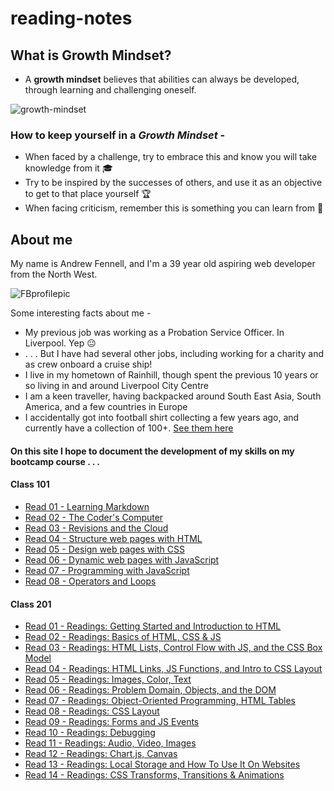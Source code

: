 # reading-notes

## What is Growth Mindset?

- A **growth mindset** believes that abilities can always be developed, through learning and challenging oneself.

![growth-mindset](https://github.com/fennand/reading-notes/assets/99410959/e70e0e95-cbc1-4fee-b3f1-69a00cc8b4d1)

### How to keep yourself in a _Growth Mindset_ -

- When faced by a challenge, try to embrace this and know you will take knowledge from it 🎓
- Try to be inspired by the successes of others, and use it as an objective to get to that place yourself 🏆
- When facing criticism, remember this is something you can learn from 📜

## About me

My name is Andrew Fennell, and I'm a 39 year old aspiring web developer from the North West.

![FBprofilepic](https://github.com/fennand/reading-notes/assets/99410959/bc0a2648-a157-4829-bb36-1154d4b4a525)

Some interesting facts about me -
- My previous job was working as a Probation Service Officer. In Liverpool. Yep 😐
- . . . But I have had several other jobs, including working for a charity and as crew onboard a cruise ship!
- I live in my hometown of Rainhill, though spent the previous 10 years or so living in and around Liverpool City Centre
- I am a keen traveller, having backpacked around South East Asia, South America, and a few countries in Europe
- I accidentally got into football shirt collecting a few years ago, and currently have a collection of 100+. [See them here](https://www.instagram.com/the.shirt.locker/)

#### On this site I hope to document the development of my skills on my bootcamp course . . . 

#### Class 101

- [Read 01 - Learning Markdown](https://fennand.github.io/reading-notes/class01.md)
- [Read 02 - The Coder's Computer](https://fennand.github.io/reading-notes/read02.md)
- [Read 03 - Revisions and the Cloud](https://fennand.github.io/reading-notes/read03.md)
- [Read 04 - Structure web pages with HTML](https://fennand.github.io/reading-notes/read04.md)
- [Read 05 - Design web pages with CSS](https://fennand.github.io/reading-notes/read05.md)
- [Read 06 - Dynamic web pages with JavaScript](https://fennand.github.io/reading-notes/read06.md)
- [Read 07 - Programming with JavaScript](https://fennand.github.io/reading-notes/read07.md)
- [Read 08 - Operators and Loops](https://fennand.github.io/reading-notes/read08.md)

#### Class 201

- [Read 01 - Readings: Getting Started and Introduction to HTML](https://fennand.github.io/reading-notes/class01-201.md)
- [Read 02 - Readings: Basics of HTML, CSS & JS](https://fennand.github.io/reading-notes/class02.md)
- [Read 03 - Readings: HTML Lists, Control Flow with JS, and the CSS Box Model](https://fennand.github.io/reading-notes/class03.md)
- [Read 04 - Readings: HTML Links, JS Functions, and Intro to CSS Layout](https://fennand.github.io/reading-notes/class04.md)
- [Read 05 - Readings: Images, Color, Text](https://fennand.github.io/reading-notes/class05.md)
- [Read 06 - Readings: Problem Domain, Objects, and the DOM](https://fennand.github.io/reading-notes/class06.md)
- [Read 07 - Readings: Object-Oriented Programming, HTML Tables](https://fennand.github.io/reading-notes/class07.md)
- [Read 08 - Readings: CSS Layout](https://fennand.github.io/reading-notes/class08.md)
- [Read 09 - Readings: Forms and JS Events](https://fennand.github.io/reading-notes/class09.md)
- [Read 10 - Readings: Debugging](https://fennand.github.io/reading-notes/class10.md)
- [Read 11 - Readings: Audio, Video, Images](https://fennand.github.io/reading-notes/class11.md)
- [Read 12 - Readings: Chart.js, Canvas](https://fennand.github.io/reading-notes/class12.md)
- [Read 13 - Readings: Local Storage and How To Use It On Websites](https://fennand.github.io/reading-notes/class13.md)
- [Read 14 - Readings: CSS Transforms, Transitions & Animations](https://fennand.github.io/reading-notes/class14.md)
